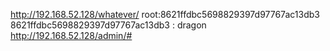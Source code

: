 http://192.168.52.128/whatever/
root:8621ffdbc5698829397d97767ac13db3
8621ffdbc5698829397d97767ac13db3 : dragon
http://192.168.52.128/admin/#
